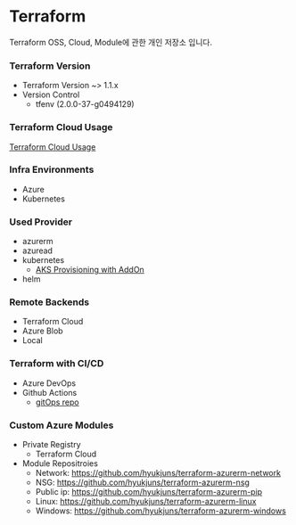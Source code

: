 # Terraform
Terraform OSS, Cloud, Module에 관한 개인 저장소 입니다.

### Terraform Version
- Terraform Version ~> 1.1.x
- Version Control
   - tfenv (2.0.0-37-g0494129)
### Terraform Cloud Usage
[Terraform Cloud Usage](https://github.com/hyukjuns/tf-cloud-usage)

### Infra Environments
- Azure
- Kubernetes

### Used Provider
- azurerm
- azuread
- kubernetes
   - [AKS Provisioning with AddOn](https://github.com/hyukjuns/k8s-aks-tf)
- helm

### Remote Backends
- Terraform Cloud
- Azure Blob
- Local

### Terraform with CI/CD
- Azure DevOps
- Github Actions
   - [gitOps repo](https://github.com/hyukjuns/tf-gitops)

### Custom Azure Modules
- Private Registry
   - Terraform Cloud
- Module Repositroies
   - Network: https://github.com/hyukjuns/terraform-azurerm-network
   - NSG: https://github.com/hyukjuns/terraform-azurerm-nsg
   - Public ip: https://github.com/hyukjuns/terraform-azurerm-pip
   - Linux: https://github.com/hyukjuns/terraform-azurerm-linux
   - Windows: https://github.com/hyukjuns/terraform-azurerm-windows
